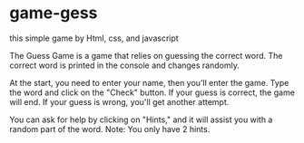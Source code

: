 # game-gess
this simple game by Html, css, and javascript

The Guess Game is a game that relies on guessing the correct word. The correct word is printed in the console and changes randomly.

At the start, you need to enter your name, then you'll enter the game.
Type the word and click on the "Check" button. If your guess is correct, the game will end. If your guess is wrong, you'll get another attempt.

You can ask for help by clicking on "Hints," and it will assist you with a random part of the word.
Note: You only have 2 hints.

